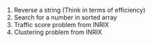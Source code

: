 1. Reverse a string (Think in terms of efficiency)
2. Search for a number in sorted array
3. Traffic score problem from INRIX
4. Clustering problem from INRIX
